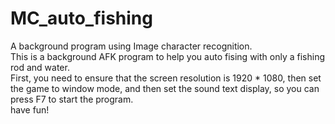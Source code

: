 # MC_auto_fishing
A background program using Image character recognition. <br>
This is a background AFK program to help you auto fising with only a fishing rod and water.<br>
First, you need to ensure that the screen resolution is 1920 * 1080, then set the game to window mode, and then set the sound text display, so you can press F7 to start the program.<br>
have fun!<br>
